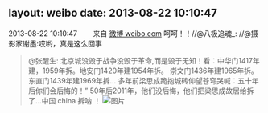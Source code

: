 layout: weibo
date: 2013-08-22 10:10:47
---
<meta name="referrer" content="no-referrer" />

2013-08-22 10:10:47  &nbsp;&nbsp;&nbsp;&nbsp;&nbsp;&nbsp; 来自 <a href="http://weibo.com/" rel="nofollow">微博 weibo.com</a>
呵呵！！//@八极追魂_: //@摄影家谢墨:哎哟，真是这么回事
>  @张醒生: 北京城没毁于战争没毁于革命,而是毁于无知！看：中华门1417年建，1959年拆。地安门1420年建1954年拆。 崇文门1436年建1965年拆。东直门1439年建1969年拆… 多年前梁思成跪抱城砖仰望苍穹哭喊：五十年后你们会后悔的！”      50年后2011年，他们没后悔，他们把梁思成故居给拆了…中国 china 拆呐 ！   ​​​
>  ![图片](https://ww2.sinaimg.cn/large/7141217ejw1e7uq8gr2gjj20qo0hy417.jpg)
